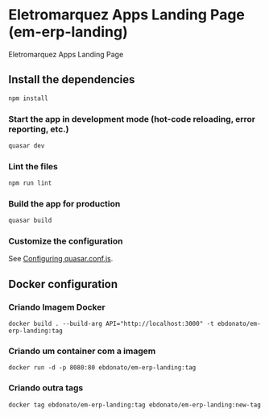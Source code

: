 # Eletromarquez Apps Landing Page (em-erp-landing)

Eletromarquez Apps Landing Page

## Install the dependencies

```bash
npm install
```

### Start the app in development mode (hot-code reloading, error reporting, etc.)

```bash
quasar dev
```

### Lint the files

```bash
npm run lint
```

### Build the app for production

```bash
quasar build
```

### Customize the configuration

See [Configuring quasar.conf.js](https://v2.quasar.dev/quasar-cli/quasar-conf-js).

## Docker configuration

### Criando Imagem Docker

`docker build . --build-arg API="http://localhost:3000" -t ebdonato/em-erp-landing:tag`

### Criando um container com a imagem

`docker run -d -p 8080:80 ebdonato/em-erp-landing:tag`

### Criando outra tags

`docker tag ebdonato/em-erp-landing:tag ebdonato/em-erp-landing:new-tag`

